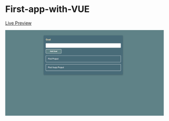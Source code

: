 # First-app-with-VUE

[Live Preview](https://partharoypc.github.io/First-app-with-VUE/index.html)

![thumbnail](preview.png)
